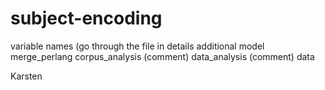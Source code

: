 # subject-encoding
variable names (go through the file in details
additional model
merge_perlang
corpus_analysis (comment)
data_analysis (comment)
data

Karsten